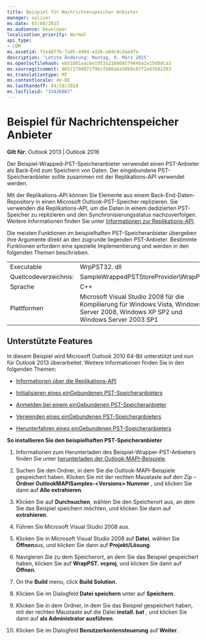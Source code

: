 ```yaml
---
title: Beispiel für Nachrichtenspeicher Anbieter
manager: soliver
ms.date: 03/09/2015
ms.audience: Developer
localization_priority: Normal
api_type:
- COM
ms.assetid: f1e4077b-7a95-440d-a326-a8dc9cdab4fe
description: 'Letzte Änderung: Montag, 9. März 2015'
ms.openlocfilehash: eb51881aac6e1953a21686857944ba2a15d0dca2
ms.sourcegitcommit: 8657170d071f9bcf680aba50b9c07f2a4fb82283
ms.translationtype: MT
ms.contentlocale: de-DE
ms.lasthandoff: 04/28/2019
ms.locfileid: "33436867"
---
```

# <a name="message-store-provider-sample"></a>Beispiel für Nachrichtenspeicher Anbieter

  
  
**Gilt für**: Outlook 2013 | Outlook 2016 
  
Der Beispiel-Wrapped-PST-Speicheranbieter verwendet einen PST-Anbieter als Back-End zum Speichern von Daten. Der eingebundene PST-Speicheranbieter sollte zusammen mit der Replikations-API verwendet werden. 
  
Mit der Replikations-API können Sie Elemente aus einem Back-End-Daten-Repository in einen Microsoft Outlook-PST-Speicher replizieren. Sie verwenden die Replikations-API, um die Daten in einem dedizierten PST-Speicher zu replizieren und den Synchronisierungsstatus nachzuverfolgen. Weitere Informationen finden Sie unter [Informationen zur Replikations-API](about-the-replication-api.md).
  
Die meisten Funktionen im beispielhaften PST-Speicheranbieter übergeben ihre Argumente direkt an den zugrunde liegenden PST-Anbieter. Bestimmte Funktionen erfordern eine spezielle Implementierung und werden in den folgenden Themen beschrieben.
  
|||
|:-----|:-----|
|Executable  <br/> |WrpPST32. dll  <br/> |
|Quellcodeverzeichnis:  <br/> |SampleWrappedPSTStoreProvider\WrapPST  <br/> |
|Sprache  <br/> |C++  <br/> |
|Plattformen  <br/> |Microsoft Visual Studio 2008 für die Kompilierung für Windows Vista, Windows Server 2008, Windows XP SP2 und Windows Server 2003 SP1  <br/> |
   
## <a name="supported-features"></a>Unterstützte Features

In diesem Beispiel wird Microsoft Outlook 2010 64-Bit unterstützt und nun für Outlook 2013 überarbeitet. Weitere Informationen finden Sie in den folgenden Themen:
  
- [Informationen über die Replikations-API](about-the-replication-api.md)
    
- [Initialisieren eines einGebundenen PST-Speicheranbieters](initializing-a-wrapped-pst-store-provider.md)
    
- [Anmelden bei einem einGebundenen PST-Speicheranbieter](logging-on-to-a-wrapped-pst-store-provider.md)
    
- [Verwenden eines einGebundenen PST-Speicheranbieters](using-a-wrapped-pst-store-provider.md)
    
- [Herunterfahren eines einGebundenen PST-Speicheranbieters](shutting-down-a-wrapped-pst-store-provider.md)
    
 **So installieren Sie den beispielhaften PST-Speicheranbieter**
  
1. Informationen zum Herunterladen des Beispiel-Wrapper-PST-Anbieters finden Sie unter [herunterladen der Outlook-MAPI-Beispiele](downloading-the-outlook-mapi-samples.md).
    
2. Suchen Sie den Ordner, in dem Sie die Outlook-MAPI-Beispiele gespeichert haben. Klicken Sie mit der rechten Maustaste auf den Zip **-Ordner OutlookMAPISamples-\<Versions\> Nummer** , und klicken Sie dann auf **Alle extrahieren**.
    
3. Klicken Sie auf **Durchsuchen**, wählen Sie den Speicherort aus, an dem Sie das Beispiel speichern möchten, und klicken Sie dann auf **extrahieren**.
    
4. Führen Sie Microsoft Visual Studio 2008 aus.
    
5. Klicken Sie in Microsoft Visual Studio 2008 auf **Datei**, wählen Sie **Öffnen**aus, und klicken Sie dann auf **Projekt/Lösung**.
    
6. Navigieren Sie zu dem Speicherort, an dem Sie das Beispiel gespeichert haben, klicken Sie auf **WrapPST. vcproj**, und klicken Sie dann auf **Öffnen**.
    
7. On the **Build** menu, click **Build Solution**.
    
8. Klicken Sie im Dialogfeld **Datei speichern** unter auf **Speichern**.
    
9. Klicken Sie in dem Ordner, in dem Sie das Beispiel gespeichert haben, mit der rechten Maustaste auf die Datei **install. bat** , und klicken Sie dann auf **als Administrator ausführen**.
    
10. Klicken Sie im Dialogfeld **Benutzerkontensteuerung** auf **Weiter**.
    

